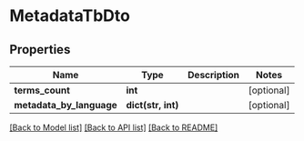 # MetadataTbDto

## Properties
Name | Type | Description | Notes
------------ | ------------- | ------------- | -------------
**terms_count** | **int** |  | [optional] 
**metadata_by_language** | **dict(str, int)** |  | [optional] 

[[Back to Model list]](../README.md#documentation-for-models) [[Back to API list]](../README.md#documentation-for-api-endpoints) [[Back to README]](../README.md)


